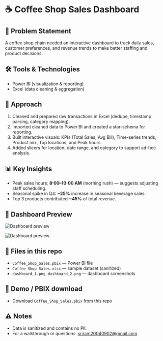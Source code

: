 # ☕ Coffee Shop Sales Dashboard

## 📌 Problem Statement
A coffee shop chain needed an interactive dashboard to track daily sales, customer preferences, and revenue trends to make better staffing and product decisions.

## 🛠 Tools & Technologies
- Power BI (visualization & reporting)  
- Excel (data cleaning & aggregation)

## 🔄 Approach
1. Cleaned and prepared raw transactions in Excel (dedupe, timestamp parsing, category mapping).  
2. Imported cleaned data to Power BI and created a star-schema for reporting.  
3. Built interactive visuals: KPIs (Total Sales, Avg Bill), Time-series trends, Product mix, Top locations, and Peak hours.  
4. Added slicers for location, date range, and category to support ad-hoc analysis.

## 📊 Key Insights
- Peak sales hours: **8:00–10:00 AM** (morning rush) — suggests adjusting staff scheduling.  
- Seasonal spike in Q4: **~25%** increase in seasonal beverage sales.  
- Top 3 products contributed **~45%** of total revenue.  

## 📸 Dashboard Preview
![Dashboard preview](./dashboard_1.png)

![Dashboard preview](./dashboard_2.png)

## 📂 Files in this repo
- `Coffee_Shop_Sales.pbix` — Power BI file  
- `Coffee Shop Sales.xlsx` — sample dataset (sanitized)  
- `dashboard_1.png`, `dashboard_2.png` — dashboard screenshots

## 🔗 Demo / PBIX download
- Download `Coffee_Shop_Sales.pbix` from this repo  


## ⚠️ Notes
- Data is sanitized and contains no PII.  
- For a walkthrough or questions: sriram20040902@gmail.com
